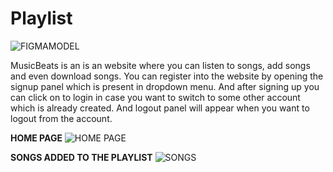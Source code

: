 # Playlist
![FIGMAMODEL](https://github.com/SulakshaMetri/Playlist/assets/152889860/22239d01-b993-436c-81b2-ee852a3cc2ff)

MusicBeats is an is an  website where you can listen to songs, add songs and even download songs.
You can register into the website by opening the signup panel which is present in dropdown menu.
And after signing up you can click on to login in case you want to switch to some other account which is already created.
And logout panel will appear when you want to logout from the account.

**HOME PAGE**
![HOME PAGE](https://github.com/SulakshaMetri/Playlist/assets/152889860/788d573d-7b47-4058-8346-2b94a714da80)

**SONGS ADDED TO THE PLAYLIST**
![SONGS](https://github.com/SulakshaMetri/Playlist/assets/152889860/4fabd8e7-8c3d-484b-ac30-7fbf57683af0)



